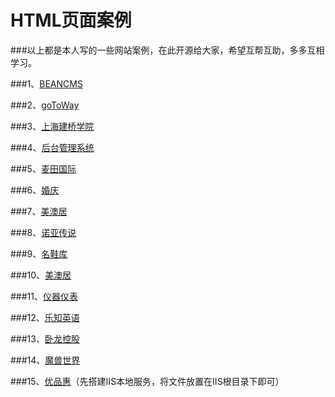 # HTML页面案例

###以上都是本人写的一些网站案例，在此开源给大家，希望互帮互助，多多互相学习。

###1、[BEANCMS](http://www.takozhang.cn/Webpage-case/BEANCMS/)

###2、[goToWay](http://www.takozhang.cn/Webpage-case/goToWay/)

###3、[上海建桥学院](http://www.takozhang.cn/Webpage-case/ShangHai/)

###4、[后台管理系统](http://www.takozhang.cn/Webpage-case/houtaiguanli/)

###5、[麦田国际](http://www.takozhang.cn/Webpage-case/houtianguoji/)

###6、[婚庆](http://www.takozhang.cn/Webpage-case/marry/)

###7、[美澳居](http://www.takozhang.cn/Webpage-case/meiaoju/)

###8、[诺亚传说](http://www.takozhang.cn/Webpage-case/nuoyachuanshuo/)

###9、[名鞋库](http://www.takozhang.cn/Webpage-case/shoes/)

###10、[美澳居](http://www.takozhang.cn/Webpage-case/meiaoju/)

###11、[仪器仪表](http://www.takozhang.cn/Webpage-case/yiqiyibiao/)

###12、[乐知英语](http://www.takozhang.cn/Webpage-case/乐知英语/)

###13、[卧龙控股](http://www.takozhang.cn/Webpage-case/卧龙控股/)

###14、[魔兽世界](http://www.takozhang.cn/Webpage-case/魔兽世界/)

###15、[优品惠](http://www.takozhang.cn/Webpage-case/%E4%BC%98%E5%93%81%E6%83%A0/webmanager/webmanager/httpview/%E5%89%8D%E7%AB%AF%E9%A1%B5%E9%9D%A2/)（先搭建IIS本地服务，将文件放置在IIS根目录下即可）
